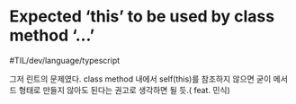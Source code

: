 # Expected ‘this’ to be used by class method ‘…’
#TIL/dev/language/typescript

그저 린트의 문제였다. class method 내에서 self(this)를 참조하지 않으면 굳이 메서드 형태로 만들지 않아도 된다는 권고로 생각하면 될 듯.( feat. 민식) 